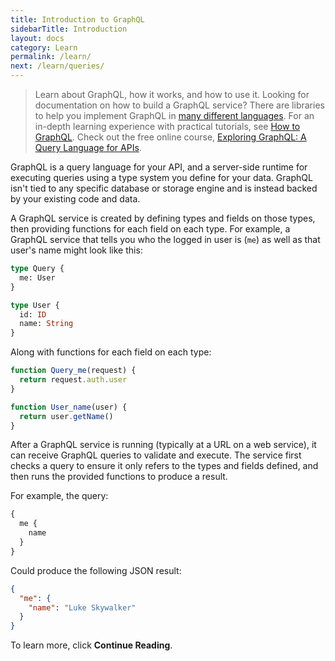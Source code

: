 ```yaml
---
title: Introduction to GraphQL
sidebarTitle: Introduction
layout: docs
category: Learn
permalink: /learn/
next: /learn/queries/
---
```


> Learn about GraphQL, how it works, and how to use it. Looking for documentation on how to build a GraphQL service?
> There are libraries to help you implement GraphQL in [many different languages](/code/). For an in-depth learning experience
> with practical tutorials, see [How to GraphQL](https://www.howtographql.com). Check out the
> free online course,
> [Exploring GraphQL: A Query Language for APIs](https://www.edx.org/course/exploring-graphql-a-query-language-for-apis).

GraphQL is a query language for your API, and a server-side runtime for executing queries using a type system you define for your
data. GraphQL isn't tied to any specific database or storage engine and is instead backed by your existing code and data.

A GraphQL service is created by defining types and fields on those types, then providing functions for each field on each type.
For example, a GraphQL service that tells you who the logged in user is (`me`) as well as that user's name might look
like this:

```graphql
type Query {
  me: User
}

type User {
  id: ID
  name: String
}
```

Along with functions for each field on each type:

```js
function Query_me(request) {
  return request.auth.user
}

function User_name(user) {
  return user.getName()
}
```

After a GraphQL service is running (typically at a URL on a web service), it can receive GraphQL queries to validate and execute.
The service first checks a query to ensure it only refers to the types and fields defined, and then runs the provided functions
to produce a result.

For example, the query:

```graphql
{
  me {
    name
  }
}
```

Could produce the following JSON result:

```json
{
  "me": {
    "name": "Luke Skywalker"
  }
}
```

To learn more, click **Continue Reading**.
